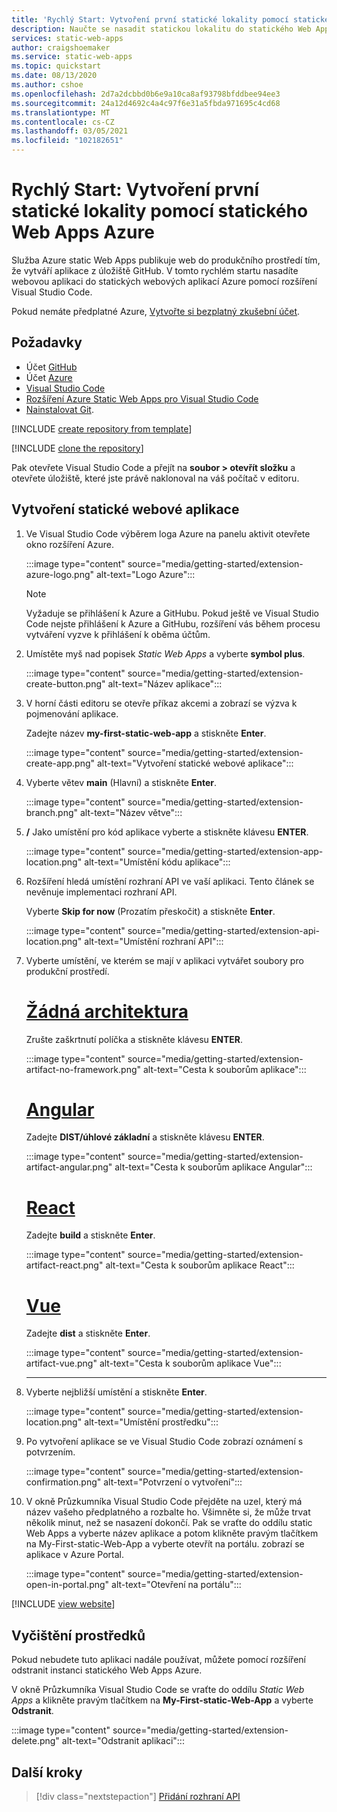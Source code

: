 ```yaml
---
title: 'Rychlý Start: Vytvoření první statické lokality pomocí statického Web Apps Azure'
description: Naučte se nasadit statickou lokalitu do statického Web Apps Azure.
services: static-web-apps
author: craigshoemaker
ms.service: static-web-apps
ms.topic: quickstart
ms.date: 08/13/2020
ms.author: cshoe
ms.openlocfilehash: 2d7a2dcbbd0b6e9a10ca8af93798bfddbee94ee3
ms.sourcegitcommit: 24a12d4692c4a4c97f6e31a5fbda971695c4cd68
ms.translationtype: MT
ms.contentlocale: cs-CZ
ms.lasthandoff: 03/05/2021
ms.locfileid: "102182651"
---
```

# <a name="quickstart-building-your-first-static-site-with-azure-static-web-apps"></a>Rychlý Start: Vytvoření první statické lokality pomocí statického Web Apps Azure

Služba Azure static Web Apps publikuje web do produkčního prostředí tím, že vytváří aplikace z úložiště GitHub. V tomto rychlém startu nasadíte webovou aplikaci do statických webových aplikací Azure pomocí rozšíření Visual Studio Code.

Pokud nemáte předplatné Azure, [Vytvořte si bezplatný zkušební účet](https://azure.microsoft.com/free).

## <a name="prerequisites"></a>Požadavky

- Účet [GitHub](https://github.com)
- Účet [Azure](https://portal.azure.com)
- [Visual Studio Code](https://code.visualstudio.com)
- [Rozšíření Azure Static Web Apps pro Visual Studio Code](https://marketplace.visualstudio.com/items?itemName=ms-azuretools.vscode-azurestaticwebapps)
- [Nainstalovat Git](https://www.git-scm.com/downloads).

[!INCLUDE [create repository from template](../../includes/static-web-apps-get-started-create-repo.md)]

[!INCLUDE [clone the repository](../../includes/static-web-apps-get-started-clone-repo.md)]

Pak otevřete Visual Studio Code a přejít na **soubor > otevřít složku** a otevřete úložiště, které jste právě naklonoval na váš počítač v editoru.

## <a name="create-a-static-web-app"></a>Vytvoření statické webové aplikace

1. Ve Visual Studio Code výběrem loga Azure na panelu aktivit otevřete okno rozšíření Azure.

    :::image type="content" source="media/getting-started/extension-azure-logo.png" alt-text="Logo Azure":::

    > [!NOTE]
    > Vyžaduje se přihlášení k Azure a GitHubu. Pokud ještě ve Visual Studio Code nejste přihlášení k Azure a GitHubu, rozšíření vás během procesu vytváření vyzve k přihlášení k oběma účtům.

1. Umístěte myš nad popisek _Static Web Apps_ a vyberte **symbol plus**.

    :::image type="content" source="media/getting-started/extension-create-button.png" alt-text="Název aplikace":::

1. V horní části editoru se otevře příkaz akcemi a zobrazí se výzva k pojmenování aplikace.

    Zadejte název **my-first-static-web-app** a stiskněte **Enter**.

    :::image type="content" source="media/getting-started/extension-create-app.png" alt-text="Vytvoření statické webové aplikace":::

1. Vyberte větev **main** (Hlavní) a stiskněte **Enter**.

    :::image type="content" source="media/getting-started/extension-branch.png" alt-text="Název větve":::

1. **/** Jako umístění pro kód aplikace vyberte a stiskněte klávesu **ENTER**.

    :::image type="content" source="media/getting-started/extension-app-location.png" alt-text="Umístění kódu aplikace":::

1. Rozšíření hledá umístění rozhraní API ve vaší aplikaci. Tento článek se nevěnuje implementaci rozhraní API.

    Vyberte **Skip for now** (Prozatím přeskočit) a stiskněte **Enter**.

    :::image type="content" source="media/getting-started/extension-api-location.png" alt-text="Umístění rozhraní API":::

1. Vyberte umístění, ve kterém se mají v aplikaci vytvářet soubory pro produkční prostředí.

    # <a name="no-framework"></a>[Žádná architektura](#tab/vanilla-javascript)

    Zrušte zaškrtnutí políčka a stiskněte klávesu **ENTER**.

    :::image type="content" source="media/getting-started/extension-artifact-no-framework.png" alt-text="Cesta k souborům aplikace":::

    # <a name="angular"></a>[Angular](#tab/angular)

    Zadejte **DIST/úhlové základní** a stiskněte klávesu **ENTER**.

    :::image type="content" source="media/getting-started/extension-artifact-angular.png" alt-text="Cesta k souborům aplikace Angular":::

    # <a name="react"></a>[React](#tab/react)

    Zadejte **build** a stiskněte **Enter**.

    :::image type="content" source="media/getting-started/extension-artifact-react.png" alt-text="Cesta k souborům aplikace React":::

    # <a name="vue"></a>[Vue](#tab/vue)

    Zadejte **dist** a stiskněte **Enter**.

    :::image type="content" source="media/getting-started/extension-artifact-vue.png" alt-text="Cesta k souborům aplikace Vue":::

    ---

1. Vyberte nejbližší umístění a stiskněte **Enter**.

    :::image type="content" source="media/getting-started/extension-location.png" alt-text="Umístění prostředku":::

1. Po vytvoření aplikace se ve Visual Studio Code zobrazí oznámení s potvrzením.

    :::image type="content" source="media/getting-started/extension-confirmation.png" alt-text="Potvrzení o vytvoření":::

1. V okně Průzkumníka Visual Studio Code přejděte na uzel, který má název vašeho předplatného a rozbalte ho. Všimněte si, že může trvat několik minut, než se nasazení dokončí. Pak se vraťte do oddílu static Web Apps a vyberte název aplikace a potom klikněte pravým tlačítkem na My-First-static-Web-App a vyberte otevřít na portálu. zobrazí se aplikace v Azure Portal.

    :::image type="content" source="media/getting-started/extension-open-in-portal.png" alt-text="Otevření na portálu":::

[!INCLUDE [view website](../../includes/static-web-apps-get-started-view-website.md)]

## <a name="clean-up-resources"></a>Vyčištění prostředků

Pokud nebudete tuto aplikaci nadále používat, můžete pomocí rozšíření odstranit instanci statického Web Apps Azure.

V okně Průzkumníka Visual Studio Code se vraťte do oddílu _Static Web Apps_ a klikněte pravým tlačítkem na **My-First-static-Web-App** a vyberte **Odstranit**.

:::image type="content" source="media/getting-started/extension-delete.png" alt-text="Odstranit aplikaci":::

## <a name="next-steps"></a>Další kroky

> [!div class="nextstepaction"]
> [Přidání rozhraní API](add-api.md)
